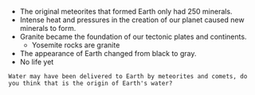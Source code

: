 
- The original meteorites that formed Earth only had 250 minerals.
- Intense heat and pressures in the creation of our planet caused new minerals to form.
- Granite became the foundation of our tectonic plates and continents.
	- Yosemite rocks are granite
- The appearance of Earth changed from black to gray.
- No life yet
```ad-question
Water may have been delivered to Earth by meteorites and comets, do you think that is the origin of Earth's water?
```
